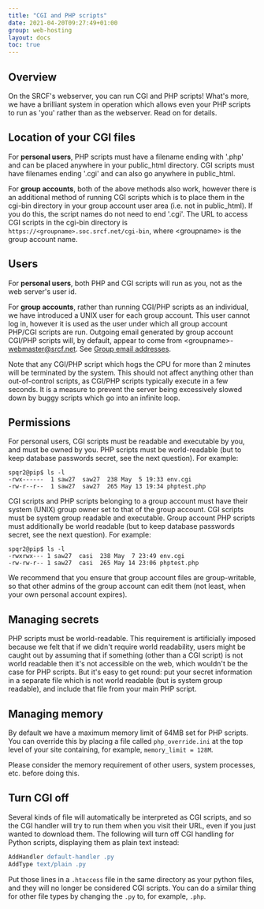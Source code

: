 ```yaml
---
title: "CGI and PHP scripts"
date: 2021-04-20T09:27:49+01:00
group: web-hosting
layout: docs
toc: true
---
```


## Overview

On the SRCF's webserver, you can run CGI and PHP scripts! What's more,
we have a brilliant system in operation which allows even your PHP
scripts to run as 'you' rather than as the webserver. Read on for
details.

## Location of your CGI files

For **personal users**, PHP scripts must have a filename ending with
'.php' and can be placed anywhere in your public\_html directory. CGI
scripts must have filenames ending '.cgi' and can also go anywhere in
public\_html.

For **group accounts**, both of the above methods also work, however
there is an additional method of running CGI scripts which is to place
them in the cgi-bin directory in your group account user area (i.e. not
in public\_html). If you do this, the script names do not need to end
'.cgi'. The URL to access CGI scripts in the cgi-bin directory is
`https://<groupname>.soc.srcf.net/cgi-bin`, where \<groupname\> is the
group account name.

## Users

For **personal users**, both PHP and CGI scripts will run as you, not as
the web server's user id.

For **group accounts**, rather than running CGI/PHP scripts as an
individual, we have introduced a UNIX user for each group account. This
user cannot log in, however it is used as the user under which all group
account PHP/CGI scripts are run. Outgoing email generated by group
account CGI/PHP scripts will, by default, appear to come from
\<groupname\>-<webmaster@srcf.net>. See [Group email
addresses](socmail.html).

Note that any CGI/PHP script which hogs the CPU for more than 2 minutes
will be terminated by the system. This should not affect anything other
than out-of-control scripts, as CGI/PHP scripts typically execute in a
few seconds. It is a measure to prevent the server being excessively
slowed down by buggy scripts which go into an infinite loop.

## Permissions

For personal users, CGI scripts must be readable and executable by you,
and must be owned by you. PHP scripts must be world-readable (but to
keep database passwords secret, see the next question). For example:

```text
spqr2@pip$ ls -l
-rwx------  1 saw27  saw27  238 May  5 19:33 env.cgi
-rw-r--r--  1 saw27  saw27  265 May 13 19:34 phptest.php
```

CGI scripts and PHP scripts belonging to a group account must have their
system (UNIX) group owner set to that of the group account. CGI scripts
must be system group readable and executable. Group account PHP scripts
must additionally be world readable (but to keep database passwords
secret, see the next question). For example:

```text
spqr2@pip$ ls -l
-rwxrwx--- 1 saw27  casi  238 May  7 23:49 env.cgi
-rw-rw-r-- 1 saw27  casi  265 May 14 23:06 phptest.php
```

We recommend that you ensure that group account files are
group-writable, so that other admins of the group account can edit them
(not least, when your own personal account expires).

## Managing secrets

PHP scripts must be world-readable. This requirement is artificially
imposed because we felt that if we didn't require world readability,
users might be caught out by assuming that if something (other than a
CGI script) is not world readable then it's not accessible on the web,
which wouldn't be the case for PHP scripts. But it's easy to get
round: put your secret information in a separate file which is not world
readable (but is system group readable), and include that file from your
main PHP script.

## Managing memory

By default we have a maximum memory limit of 64MB set for PHP scripts.
You can override this by placing a file called `php_override.ini` at the
top level of your site containing, for example, `memory_limit = 128M`.

Please consider the memory requirement of other users, system processes,
etc. before doing this.

## Turn CGI off

Several kinds of file will automatically be interpreted as CGI scripts,
and so the CGI handler will try to run them when you visit their URL,
even if you just wanted to download them. The following will turn off
CGI handling for Python scripts, displaying them as plain text instead:

```apache
AddHandler default-handler .py
AddType text/plain .py
```

Put those lines in a `.htaccess` file in the same directory as your
python files, and they will no longer be considered CGI scripts. You can
do a similar thing for other file types by changing the `.py` to, for
example, `.php`.
